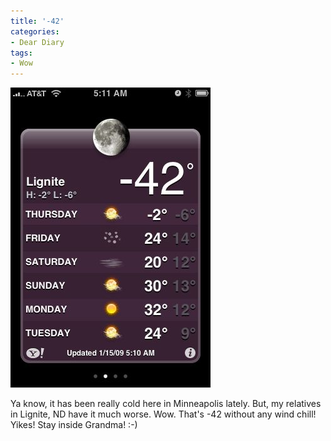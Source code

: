 ```yaml
---
title: '-42'
categories:
- Dear Diary
tags:
- Wow
---
```


![](/assets/posts/2009/faf6fd2908f2ad48530f432bed6bd726.png)
  



Ya know, it has been really cold here in Minneapolis lately. But, my relatives in Lignite, ND have it much worse. Wow. That's -42 without any wind chill! Yikes! Stay inside Grandma! :-)
